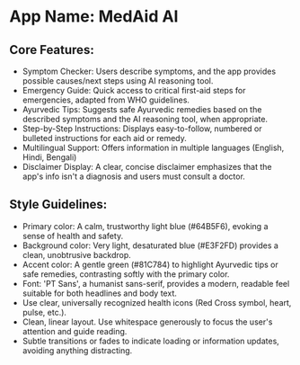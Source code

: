 # **App Name**: MedAid AI

## Core Features:

- Symptom Checker: Users describe symptoms, and the app provides possible causes/next steps using AI reasoning tool.
- Emergency Guide: Quick access to critical first-aid steps for emergencies, adapted from WHO guidelines.
- Ayurvedic Tips: Suggests safe Ayurvedic remedies based on the described symptoms and the AI reasoning tool, when appropriate.
- Step-by-Step Instructions: Displays easy-to-follow, numbered or bulleted instructions for each aid or remedy.
- Multilingual Support: Offers information in multiple languages (English, Hindi, Bengali)
- Disclaimer Display: A clear, concise disclaimer emphasizes that the app's info isn't a diagnosis and users must consult a doctor.

## Style Guidelines:

- Primary color: A calm, trustworthy light blue (#64B5F6), evoking a sense of health and safety.
- Background color: Very light, desaturated blue (#E3F2FD) provides a clean, unobtrusive backdrop.
- Accent color: A gentle green (#81C784) to highlight Ayurvedic tips or safe remedies, contrasting softly with the primary color.
- Font: 'PT Sans', a humanist sans-serif, provides a modern, readable feel suitable for both headlines and body text.
- Use clear, universally recognized health icons (Red Cross symbol, heart, pulse, etc.).
- Clean, linear layout. Use whitespace generously to focus the user's attention and guide reading.
- Subtle transitions or fades to indicate loading or information updates, avoiding anything distracting.